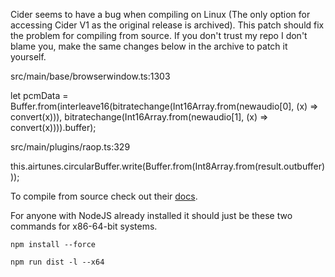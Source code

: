 Cider seems to have a bug when compiling on Linux (The only option for accessing Cider V1 as the original release is archived). This patch should fix the problem for compiling from source. If you don't trust my repo I don't blame you, make the same changes below in the archive to patch it yourself.

src/main/base/browserwindow.ts:1303

let pcmData = Buffer.from(interleave16(bitratechange(Int16Array.from(newaudio[0], (x) => convert(x))), bitratechange(Int16Array.from(newaudio[1], (x) => convert(x)))).buffer);

src/main/plugins/raop.ts:329

this.airtunes.circularBuffer.write(Buffer.from(Int8Array.from(result.outbuffer)));

To compile from source check out their [docs](https://cider.gitbook.io/welcome-to-gitbook/docs/3.legacy-docs/2.compilation]https://cider.gitbook.io/welcome-to-gitbook/docs/3.legacy-docs/2.compilatio).

For anyone with NodeJS already installed it should just be these two commands for x86-64-bit systems.
```
npm install --force
```
```
npm run dist -l --x64
```